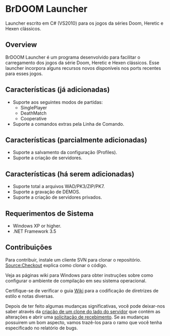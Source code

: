 # BrDOOM Launcher #

Launcher escrito em C# (VS2010) para os jogos da séries Doom, Heretic e Hexen clássicos.

## Overview ##
BrDOOM Launcher é um programa desenvolvido para facilitar o carregamento dos jogos da série Doom, Heretic e Hexen clássicos. Esse launcher incorpora alguns recursos novos disponíveis nos ports recentes para esses jogos.

## Características (já adicionadas) ##
  * Suporte aos seguintes modos de partidas:
    * SinglePlayer
    * DeathMatch
    * Cooperative
  * Suporte a comandos extras pela Linha de Comando.

## Características (parcialmente adicionadas) ##
  * Suporte a salvamento da configuração (Profiles).
  * Suporte a criação de servidores.

## Características (há serem adicionadas) ##
  * Suporte total a arquivos WAD/PK3/ZIP/PK7.
  * Suporte a gravação de DEMOS.
  * Suporte a criação de servidores privados.

## Requerimentos de Sistema ##
  * Windows XP or higher.
  * .NET Framework 3.5

## Contribuições ##
Para contribuir, instale um cliente SVN para clonar o repositório. [Source:Checkout](http://code.google.com/p/brdoom-launcher/source/checkout) explica como clonar o código.

Veja as páginas wiki para Windows para obter instruções sobre como configurar o ambiente de compilação em seu sistema operacional.

Certifique-se de verificar o guia [Wiki](http://code.google.com/p/brdoom-launcher/w/) para a codificação de diretrizes de estilo e notas diversas.

Depois de ter feito algumas mudanças significativas, você pode deixar-nos saber através da [criação de um clone do lado do servidor](http://code.google.com/p/dolphin-emu/source/createClone) que contém as alterações e abrir uma [solicitação de recebimento](http://code.google.com/p/dolphin-emu/issues/entry?template=Pull%20Request). Se as mudanças possuirem um bom aspecto, vamos trazê-los para o ramo que você tenha especificado no relatório de bugs.



